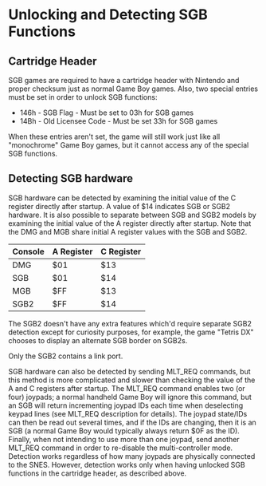 # Unlocking and Detecting SGB Functions

## Cartridge Header

SGB games are required to have a cartridge header with Nintendo and
proper checksum just as normal Game Boy games. Also, two special entries
must be set in order to unlock SGB functions:

- 146h - SGB Flag - Must be set to 03h for SGB games
- 14Bh - Old Licensee Code - Must be set 33h for SGB games

When these entries aren't set, the game will still work just like all
"monochrome" Game Boy games, but it cannot access any of the special
SGB functions.

## Detecting SGB hardware

SGB hardware can be detected by examining the initial value of the C
register directly after startup. A value of $14 indicates SGB or SGB2
hardware. It is also possible to separate between SGB and SGB2 models by
examining the initial value of the A register directly after startup.
Note that the DMG and MGB share initial A register values with the SGB
and SGB2.

Console | A Register | C Register
--------|------------|------------
DMG     | $01        | $13
SGB     | $01        | $14
MGB     | $FF        | $13
SGB2    | $FF        | $14

The SGB2 doesn't have any extra features which'd require separate SGB2
detection except for curiosity purposes, for example, the game "Tetris
DX" chooses to display an alternate SGB border on SGB2s.

Only the SGB2 contains a link port.

SGB hardware can also be detected by sending MLT_REQ commands, but this
method is more complicated and slower than checking the value of the A
and C registers after startup. The MLT_REQ command enables two (or four)
joypads; a normal handheld Game Boy will ignore this command, but an SGB
will return incrementing joypad IDs each time when deselecting keypad
lines (see MLT_REQ description for details). The joypad state/IDs can
then be read out several times, and if the IDs are changing, then it is
an SGB (a normal Game Boy would typically always return $0F as the ID).
Finally, when not intending to use more than one joypad, send another
MLT_REQ command in order to re-disable the multi-controller mode.
Detection works regardless of how many joypads are physically connected
to the SNES. However, detection works only when having unlocked SGB
functions in the cartridge header, as described above.
